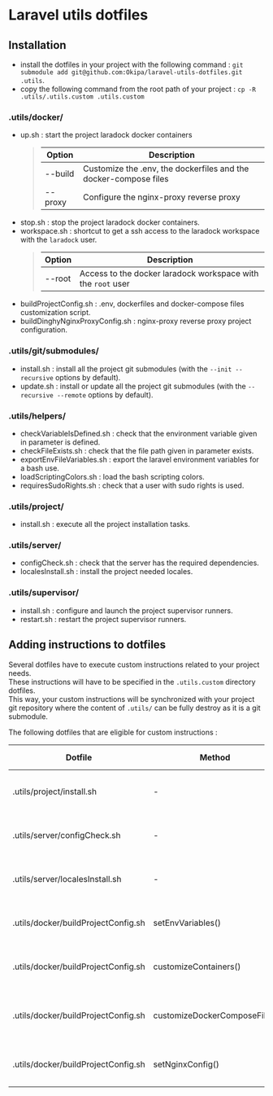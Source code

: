 # Laravel utils dotfiles

## Installation
- install the dotfiles in your project with the following command : `git submodule add git@github.com:Okipa/laravel-utils-dotfiles.git .utils`.
- copy the following command from the root path of your project  : `cp -R .utils/.utils.custom .utils.custom`

### .utils/docker/
- up.sh : start the project laradock docker containers
    > | Option | Description |
    > |---|---|
    > | --build | Customize the .env, the dockerfiles and the docker-compose files |
    > | --proxy | Configure the nginx-proxy reverse proxy |
- stop.sh : stop the project laradock docker containers.
- workspace.sh : shortcut to get a ssh access to the laradock workspace with the `laradock` user.
    > | Option | Description |
    > |---|---|
    > | --root | Access to the docker laradock workspace with the `root` user |
- buildProjectConfig.sh : .env, dockerfiles and docker-compose files customization script.
- buildDinghyNginxProxyConfig.sh : nginx-proxy reverse proxy project configuration.

### .utils/git/submodules/
- install.sh : install all the project git submodules (with the `--init --recursive` options by default).
- update.sh : install or update all the project git submodules (with the `--recursive --remote` options by default).

### .utils/helpers/
- checkVariableIsDefined.sh : check that the environment variable given in parameter is defined.
- checkFileExists.sh : check that the file path given in parameter exists.
- exportEnvFileVariables.sh : export the laravel environment variables for a bash use.
- loadScriptingColors.sh : load the bash scripting colors.
- requiresSudoRights.sh : check that a user with sudo rights is used.

### .utils/project/
- install.sh : execute all the project installation tasks.

### .utils/server/
- configCheck.sh : check that the server has the required dependencies.
- localesInstall.sh : install the project needed locales.

### .utils/supervisor/
- install.sh : configure and launch the project supervisor runners.
- restart.sh : restart the project supervisor runners.

## Adding instructions to dotfiles
Several dotfiles have to execute custom instructions related to your project needs.  
These instructions will have to be specified in the `.utils.custom` directory dotfiles.    
This way, your custom instructions will be synchronized with your project git repository where the content of `.utils/` can be fully destroy as it is a git submodule.

The following dotfiles that are eligible for custom instructions :

| Dotfile | Method | Custom dotfile | Actions to set |
|---|---|---|---|
| .utils/project/install.sh | - | .utils.custom/project/install.sh | Add custom instructions at the end of the script |
| .utils/server/configCheck.sh | - | .utils.custom/server/configCheck.sh | Set the packages installations to check |
| .utils/server/localesInstall.sh | - | .utils.custom/server/localesInstall.sh | Install the needed project locales |
| .utils/docker/buildProjectConfig.sh | setEnvVariables() | .utils.custom/docker/setEnvVariables.sh | Replace the laradock .env default key / values |
| .utils/docker/buildProjectConfig.sh | customizeContainers() | .utils.custom/docker/customizeContainers.sh | Customize laradock containers builds files |
| .utils/docker/buildProjectConfig.sh | customizeDockerComposeFile() | .utils.custom/docker/customizeDockerComposeFile.sh | Customize laradock docker-compose.yml file |
| .utils/docker/buildProjectConfig.sh | setNginxConfig() | .utils.custom/docker/setNginxConfig.sh | Set your project docker nginx configuration |

